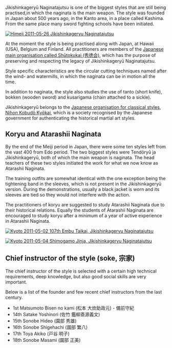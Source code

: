 Jikishinkageryū Naginatajutsu is one of the biggest styles that are still being
practised,in which the naginata is the main weapon. The style was founded in Japan
about 500 years ago, in the Kanto area, in a place called Kashima. From the same
place many sword fighting schools have been initiated.

[![Himeji 2011-05-26 Jikishinkageryu
Naginatajutsu](https://farm3.staticflickr.com/2514/5763043905_5a542834cf_m.jpg)
](http://flickr.com/photos/14224905@N08/5763043905 "Himeji 2011-05-26 Jikishinkageryu Naginatajutsu / paazio")

At the moment the style is being practised along with Japan, at Hawaii (USA), Belgium and Finland.
All practitioners are members of the [Japanese main organisation called
Shūtokukai (秀徳会)](http://www.jikishin-naginata.jp/ "Jikishinkageryu Naginatajutsu"),
which has the purpose of preserving and respecting the legacy of Jikishinkageryū Naginatajutsu.

Style specific characteristics are the circular cutting techniques named
after the wind- and watermills, in which the naginata can be in motion all the time.

In addition to naginata, the style also studies the use of tanto (short knife),
bokken (wooden sword) and kusarigama (chain attached to a sickle).

Jikishinkageryū belongs to the [Japanese organisation for classical styles,
Nihon Kobudō Kyōkai](http://www.nihonkobudokyoukai.org/martialarts/059/ "Jikishinkageryu Naginatajutsu - Nihon Kobudo Kyokai"),
which is a society recognised by the Japanese government for authenticating
the historical martial art styles.


## Koryu and Atarashii Naginata

By the end of the Meiji period in Japan, there were some ten styles left from the
vast 400 from Edo period. The two biggest styles were Tendōryū ja Jikishinkageryū,
both of which the main weapon is naginata. The head teachers of these two styles
initiated the work for what we now know as Atarashii Naginata.

The training outfits are somewhat identical with the one exception being the
tightening band in the sleeves, which is not present in the Jikishinkageryū
version. During the demonstrations, usually a black jacket is worn and its
sleeves are tied so they would not interfere with the action.

The practitioners of koryu are suggested to study Atarashii Naginata due to their
historical relations. Equally the students of Atarashii Naginata are encouraged to
study koryu after a minimum of a year of active experience in Atarashii Naginata.


[![Kyoto 2011-05-02 107th Embu Taikai, Jikishinkageryu
Naginatajutsu](https://farm3.staticflickr.com/2291/5763589730_ae7116f625_m.jpg)
](http://flickr.com/photos/14224905@N08/5763589730 "Kyoto 2011-05-02 107th Embu Taikai, Jikishinkageryu Naginatajutsu / paazio")

[![Kyoto 2011-05-04 Shimogamo Jinja, Jikishinkageryu
Naginatajutsu](https://farm6.staticflickr.com/5185/5763043699_fcda29747e_m.jpg)
](http://flickr.com/photos/14224905@N08/5763043699 "Kyoto 2011-05-04 Shimogamo Jinja, Jikishinkageryu Naginatajutsu / paazio")


## Chief instructor of the style (soke, 宗家)

The chief instructor of the style is selected with a certain high technical requirements,
deep knowledge, but also good social skills are very important.

Below is a list of the founder and few recent chief instructors from the last century.

-   1st Matsumoto Bisen no kami (松本 大炊助政元) - 備前守紀
-   14th Satake Yoshinori (佐竹 鑑柳斎源義文)
-   15th Sonobe Hideo (園部 秀雄)
-   16th Sonobe Shigehachi (園部 繁八)
-   17th Toya Akiko (戸谷 明子)
-   18th Sonobe Masami (園部 正美)
